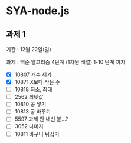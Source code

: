 # SYA-node.js

## 과제 1

기간 : 12월 22일(일)

과제 : 백준 알고리즘 4단계 (1차원 배열) 1-10 단계 까지

- [x] 10807 개수 세기
- [x] 10871 X보다 작은 수
- [ ] 10818 최소, 최대
- [ ] 2562 최댓값
- [ ] 10810 공 넣기
- [ ] 10813 공 바꾸기
- [ ] 5597 과제 안 내신 분...?
- [ ] 3052 나머지
- [ ] 10811 바구니 뒤집기
